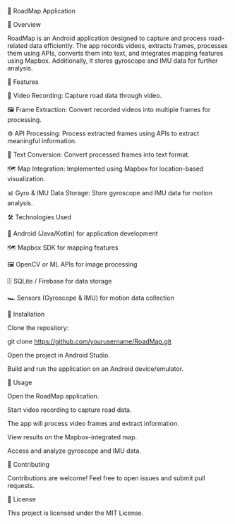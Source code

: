 🚀 RoadMap Application

📌 Overview

RoadMap is an Android application designed to capture and process road-related data efficiently. The app records videos, extracts frames, processes them using APIs, converts them into text, and integrates mapping features using Mapbox. Additionally, it stores gyroscope and IMU data for further analysis.

🌟 Features

🎥 Video Recording: Capture road data through video.

🖼️ Frame Extraction: Convert recorded videos into multiple frames for processing.

⚙️ API Processing: Process extracted frames using APIs to extract meaningful information.

📝 Text Conversion: Convert processed frames into text format.

🗺️ Map Integration: Implemented using Mapbox for location-based visualization.

📊 Gyro & IMU Data Storage: Store gyroscope and IMU data for motion analysis.

🛠️ Technologies Used

📱 Android (Java/Kotlin) for application development

🗺️ Mapbox SDK for mapping features

🖼️ OpenCV or ML APIs for image processing

🗄️ SQLite / Firebase for data storage

🏎️ Sensors (Gyroscope & IMU) for motion data collection

🔧 Installation

Clone the repository:

git clone https://github.com/yourusername/RoadMap.git

Open the project in Android Studio.

Build and run the application on an Android device/emulator.

🚀 Usage

Open the RoadMap application.

Start video recording to capture road data.

The app will process video frames and extract information.

View results on the Mapbox-integrated map.

Access and analyze gyroscope and IMU data.

🤝 Contributing

Contributions are welcome! Feel free to open issues and submit pull requests.

📜 License

This project is licensed under the MIT License.
